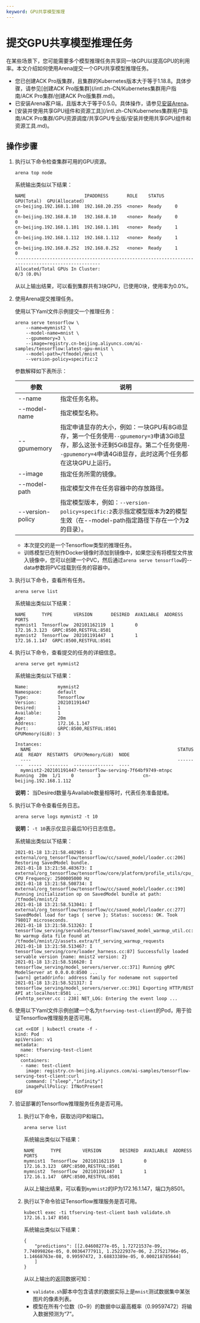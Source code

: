 ```yaml
---
keyword: GPU共享模型推理
---
```


# 提交GPU共享模型推理任务

在某些场景下，您可能需要多个模型推理任务共享同一块GPU以提高GPU的利用率。本文介绍如何使用Arena提交一个GPU共享模型推理任务。

-   您已创建ACK Pro版集群，且集群的Kubernetes版本大于等于1.18.8。具体步骤，请参见[创建ACK Pro版集群](/intl.zh-CN/Kubernetes集群用户指南/ACK Pro集群/创建ACK Pro版集群.md)。
-   已安装Arena客户端，且版本大于等于0.5.0。具体操作，请参见[安装Arena](/intl.zh-CN/解决方案/AI解决方案/环境准备/通过组件安装最新版的Arena.md)。
-   [安装并使用共享GPU组件和资源工具](/intl.zh-CN/Kubernetes集群用户指南/ACK Pro集群/GPU资源调度/共享GPU专业版/安装并使用共享GPU组件和资源工具.md)。

## 操作步骤

1.  执行以下命令检查集群可用的GPU资源。

    ```
    arena top node
    ```

    系统输出类似以下结果：

    ```
    NAME                      IPADDRESS       ROLE    STATUS    GPU(Total)  GPU(Allocated)
    cn-beijing.192.168.1.108  192.168.20.255  <none>  Ready     0           0
    cn-beijing.192.168.8.10   192.168.8.10    <none>  Ready     0           0
    cn-beijing.192.168.1.101  192.168.1.101   <none>  Ready     1           0
    cn-beijing.192.168.1.112  192.168.1.112   <none>  Ready     1           0
    cn-beijing.192.168.8.252  192.168.8.252   <none>  Ready     1           0
    ---------------------------------------------------------------------------------------------------
    Allocated/Total GPUs In Cluster:
    0/3 (0.0%)
    ```

    从以上输出结果，可以看到集群共有3块GPU，已使用0块，使用率为0.0%。

2.  使用Arena提交推理任务。

    使用以下Yaml文件示例提交一个推理任务：

    ```
    arena serve tensorflow \
        --name=mymnist2 \
        --model-name=mnist \
        --gpumemory=3 \
        --image=registry.cn-beijing.aliyuncs.com/ai-samples/tensorflow:latest-gpu-mnist \
        --model-path=/tfmodel/mnist \
        --version-policy=specific:2
    ```

    参数解释如下表所示：

    |参数|说明|
    |--|--|
    |--name|指定任务名称。|
    |--model-name|指定模型名称。|
    |--gpumemory|指定申请显存的大小，例如：一块GPU有8GiB显存，第一个任务使用`--gpumemory=3`申请3GiB显存，那么这张卡还剩5GiB显存。第二个任务使用`--gpumemory=4`申请4GiB显存，此时这两个任务都在这块GPU上运行。|
    |--image|指定任务所需的镜像。|
    |--model-path|指定模型文件在任务容器中的存放路径。|
    |--version-policy|指定模型版本，例如：`--version-policy=specific:2`表示指定模型版本为**2**的模型生效（在--model-path指定路径下存在一个为**2**的目录）。|

    -   本次提交的是一个Tensorflow类型的推理任务。
    -   训练模型已在制作Docker镜像时添加到镜像中，如果您没有将模型文件放入镜像中，您可以创建一个PVC，然后通过`arena serve tensorflow`的--data参数将PVC挂载到任务的容器中。
3.  执行以下命令，查看所有任务。

    ```
    arena serve list
    ```

    系统输出类似以下结果：

    ```
    NAME      TYPE        VERSION       DESIRED  AVAILABLE  ADDRESS       PORTS
    mymnist1  Tensorflow  202101162119  1        0          172.16.3.123  GRPC:8500,RESTFUL:8501
    mymnist2  Tensorflow  202101191447  1        1          172.16.1.147  GRPC:8500,RESTFUL:8501
    ```

4.  执行以下命令，查看提交的任务的详细信息。

    ```
    arena serve get mymnist2
    ```

    系统输出类似以下结果：

    ```
    Name:           mymnist2
    Namespace:      default
    Type:           Tensorflow
    Version:        202101191447
    Desired:        1
    Available:      1
    Age:            20m
    Address:        172.16.1.147
    Port:           GRPC:8500,RESTFUL:8501
    GPUMemory(GiB): 3
    
    Instances:
      NAME                                                       STATUS   AGE  READY  RESTARTS  GPU(Memory/GiB)  NODE
      ----                                                       ------   ---  -----  --------  ---------------  ----
      mymnist2-202101191447-tensorflow-serving-7f64bf9749-mtnpc  Running  20m  1/1    0         3                cn-beijing.192.168.1.112
    ```

    **说明：** 当Desired数量与Available数量相等时，代表任务准备就绪。

5.  执行以下命令查看任务日志。

    ```
    arena serve logs mymnist2 -t 10
    ```

    **说明：** `-t 10`表示仅显示最后10行日志信息。

    系统输出类似以下结果：

    ```
    2021-01-18 13:21:58.482985: I external/org_tensorflow/tensorflow/cc/saved_model/loader.cc:206] Restoring SavedModel bundle.
    2021-01-18 13:21:58.483673: I external/org_tensorflow/tensorflow/core/platform/profile_utils/cpu_utils.cc:112] CPU Frequency: 2500005000 Hz
    2021-01-18 13:21:58.508734: I external/org_tensorflow/tensorflow/cc/saved_model/loader.cc:190] Running initialization op on SavedModel bundle at path: /tfmodel/mnist/2
    2021-01-18 13:21:58.513041: I external/org_tensorflow/tensorflow/cc/saved_model/loader.cc:277] SavedModel load for tags { serve }; Status: success: OK. Took 798017 microseconds.
    2021-01-18 13:21:58.513263: I tensorflow_serving/servables/tensorflow/saved_model_warmup_util.cc:59] No warmup data file found at /tfmodel/mnist/2/assets.extra/tf_serving_warmup_requests
    2021-01-18 13:21:58.513467: I tensorflow_serving/core/loader_harness.cc:87] Successfully loaded servable version {name: mnist2 version: 2}
    2021-01-18 13:21:58.516620: I tensorflow_serving/model_servers/server.cc:371] Running gRPC ModelServer at 0.0.0.0:8500 ...
    [warn] getaddrinfo: address family for nodename not supported
    2021-01-18 13:21:58.521317: I tensorflow_serving/model_servers/server.cc:391] Exporting HTTP/REST API at:localhost:8501 ...
    [evhttp_server.cc : 238] NET_LOG: Entering the event loop ...
    ```

6.  使用以下Yaml文件示例创建一个名为`tfserving-test-client`的Pod，用于验证Tensorflow推理服务是否可用。

    ```
    cat <<EOF | kubectl create -f -
    kind: Pod
    apiVersion: v1
    metadata:
      name: tfserving-test-client
    spec:
      containers:
      - name: test-client
        image: registry.cn-beijing.aliyuncs.com/ai-samples/tensorflow-serving-test-client:curl
        command: ["sleep","infinity"]
        imagePullPolicy: IfNotPresent
    EOF
    ```

7.  验证部署的Tensorflow推理服务任务是否可用。

    1.  执行以下命令，获取访问IP和端口。

        ```
        arena serve list
        ```

        系统输出类似以下结果：

        ```
        NAME      TYPE        VERSION       DESIRED  AVAILABLE  ADDRESS       PORTS
        mymnist1  Tensorflow  202101162119  1        0          172.16.3.123  GRPC:8500,RESTFUL:8501
        mymnist2  Tensorflow  202101191447  1        1          172.16.1.147  GRPC:8500,RESTFUL:8501
        ```

        从以上输出结果，可以看到`mymnist2`的IP为172.16.1.147，端口为8501。

    2.  执行以下命令验证Tensorflow推理服务是否可用。

        ```
        kubectl exec -ti tfserving-test-client bash validate.sh 172.16.1.147 8501
        ```

        系统输出类似以下结果：

        ```
        {
            "predictions": [[2.04608277e-05, 1.72721537e-09, 7.74099826e-05, 0.00364777911, 1.25222937e-06, 2.27521796e-05, 1.14668763e-08, 0.99597472, 3.68833389e-05, 0.000218785644]
            ]
        }
        ```

        从以上输出的返回数据可知：

        -   `validate.sh`脚本中包含请求的数据实际上是`mnist`测试数据集中某张图片的像素列表。
        -   模型在所有个位数（0~9）的数据中以最高概率（0.99597472）将输入数据预测为“7”。

